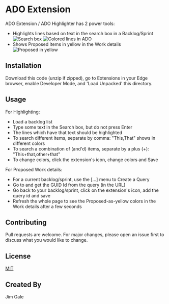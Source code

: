 # ADO Extension

ADO Extension / ADO Highlighter has 2 power tools:
* Highlights lines based on text in the search box in a Backlog/Sprint
![Search box](https://raw.githubusercontent.com/JimGaleForce/AdoExtension/main/search.png "Search box")
![Colored lines in ADO](https://raw.githubusercontent.com/JimGaleForce/AdoExtension/main/colors.png "Colored lines")
* Shows Proposed items in yellow in the Work details
![Proposed in yellow](https://raw.githubusercontent.com/JimGaleForce/AdoExtension/main/proposed.png "Proposed")

## Installation

Download this code (unzip if zipped), go to Extensions in your Edge browser, enable Developer Mode, and 'Load Unpacked' this directory.

## Usage

For Highlighting:
* Load a backlog list
* Type some text in the Search box, but do not press Enter
* The lines which have that text should be highlighted
* To search different items, separate by comma: "This,That" shows in different colors
* To search a combination of (and'd) items, separate by a plus (+): "This+that,other+that"
* To change colors, click the extension's icon, change colors and Save

For Proposed Work details:
* For a current backlog/sprint, use the [...] menu to Create a Query
* Go to and get the GUID Id from the query (in the URL)
* Go back to your backlog/sprint, click on the extension's icon, add the query id and save
* Refresh the whole page to see the Proposed-as-yellow colors in the Work details after a few seconds

## Contributing
Pull requests are welcome. For major changes, please open an issue first to discuss what you would like to change.

## License
[MIT](https://choosealicense.com/licenses/mit/)

## Created By

Jim Gale